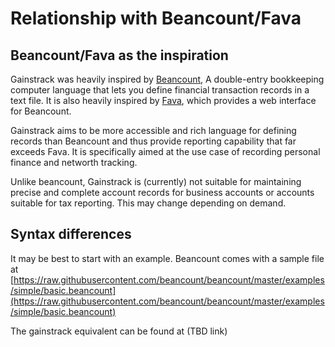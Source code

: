 # Relationship with Beancount/Fava
## Beancount/Fava as the inspiration
Gainstrack was heavily inspired by [Beancount](https://github.com/beancount/beancount), A double-entry bookkeeping computer language that lets you define financial transaction records in a text file. It is also heavily inspired by [Fava](https://github.com/beancount/fava), which provides a web interface for Beancount.

Gainstrack aims to be more accessible and rich language for defining records than Beancount and thus provide reporting capability that far exceeds Fava. It is specifically aimed at the use case of recording personal finance and networth tracking.

Unlike beancount, Gainstrack is (currently) not suitable for maintaining precise and complete account records for business accounts or accounts suitable for tax reporting. This may change depending on demand.

## Syntax differences
It may be best to start with an example. Beancount comes with a sample file at [https://raw.githubusercontent.com/beancount/beancount/master/examples/simple/basic.beancount](https://raw.githubusercontent.com/beancount/beancount/master/examples/simple/basic.beancount)

The gainstrack equivalent can be found at (TBD link)
